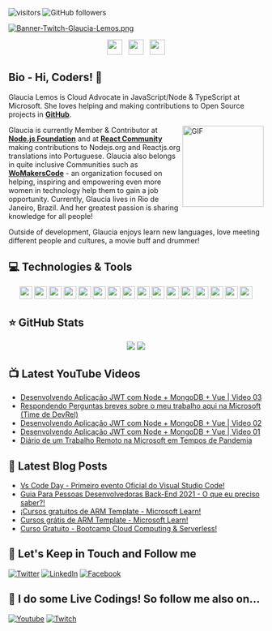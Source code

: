  ![visitors](https://visitor-badge.glitch.me/badge?page_id=glaucia86.visitor-badge)
![GitHub followers](https://img.shields.io/github/followers/glaucia86?style=social)

[![Banner-Twitch-Glaucia-Lemos.png](https://i.postimg.cc/L8ZjLxZm/Banner-Twitch-Glaucia-Lemos.png)](https://postimg.cc/ZW49hFcQ)

<p align='center'>
<a href="https://dev.to/glaucia86"><img height="30" src="https://github.com/stephenajulu/WaylonWalker/blob/main/icon/dev.png?raw=true"></a>&nbsp;&nbsp;
<a href="https://twitter.com/glaucia_lemos86"><img height="30" src="https://github.com/stephenajulu/WaylonWalker/blob/main/icon/twitter.png?raw=true"></a>&nbsp;&nbsp;
<a href="https://www.linkedin.com/in/glaucialemos/"><img height="30" src="https://github.com/stephenajulu/WaylonWalker/blob/main/icon/linkedin.png?raw=true"></a>

</p>

## Bio - Hi, Coders! 👋

Glaucia Lemos is Cloud Advocate in JavaScript/Node & TypeScript at Microsoft. She loves helping and making contributions to Open Source projects in **[GitHub](https://github.com/glaucia86)**. 

<img align="right" alt="GIF" height="160px" src="https://media.giphy.com/media/du3J3cXyzhj75IOgvA/giphy.gif" />

Glaucia is currently Member & Contributor at **[Node.js Foundation](https://www.linkedin.com/company/node.js-foundation/)** and at **[React Community](https://github.com/reactjs)** making contributions to Nodejs.org and Reactjs.org translations into Portuguese. Glaucia also belongs in quite inclusive Communities such as **[WoMakersCode](https://womakerscode.org/)** - an organization focused on helping, inspiring and empowering even more women in technology help them to gain a job opportunity. Currently, Glaucia lives in Rio de Janeiro, Brazil. And her greatest passion is sharing knowledge for all people!

Outside of development, Glaucia enjoys learn new languages, love meeting different people and cultures, a movie buff and drummer!

## 💻 Technologies & Tools

<p align="center">

<img src="https://img.shields.io/badge/javascript-%23F7DF1E.svg?&style=for-the-badge&logo=javascript&logoColor=black" height="25"/>
<img src="https://img.shields.io/badge/typescript%20-%23007ACC.svg?&style=for-the-badge&logo=typescript&logoColor=white" height="25"/>
<img src="https://img.shields.io/badge/node.js%20-%2343853D.svg?&style=for-the-badge&logo=node.js&logoColor=white" height="25"/>
<img src="https://img.shields.io/badge/express.js%20-%23404d59.svg?&style=for-the-badge" height="25"/>
<img src="https://img.shields.io/badge/vuejs%20-%2335495e.svg?&style=for-the-badge&logo=vue.js&logoColor=%234FC08D" height="25"/>
<img src="https://img.shields.io/badge/react%20-%2320232a.svg?&style=for-the-badge&logo=react&logoColor=%2361DAFB" height="25"/>
<img src="https://img.shields.io/badge/svelte%20-%2320232a.svg?&color=4A4A55&style=for-the-badge&logo=svelte&logoColor=%FF3E00" height="25"/>
<img src="https://img.shields.io/badge/angular%20-%23DD0031.svg?&style=for-the-badge&logo=angular&logoColor=white" height="25"/>
<img src="https://img.shields.io/badge/bootstrap%20-%23563D7C.svg?&style=for-the-badge&logo=bootstrap&logoColor=white" height="25"/>
<img src="https://img.shields.io/badge/postgres-%23316192.svg?&style=for-the-badge&logo=postgresql&logoColor=white" height="25"/>
<img src="https://img.shields.io/badge/-npm-CB3837?style=flat-square&logo=npm" height="25"/>
<img src="https://img.shields.io/badge/-GitHub-181717?style=flat-square&logo=github" height="25"/>
<img src="https://img.shields.io/badge/MongoDB-%234ea94b.svg?&style=for-the-badge&logo=mongodb&logoColor=white" height="25"/>
<img src="https://img.shields.io/badge/dotnet-net%23239120.svg?color=5C2D91&style=for-the-badge&logo=.net&logoColor=white" height="25"/>
<img src="https://img.shields.io/badge/Microsoft%20Azure-0089D6?logo=microsoft-azure&logoColor=white&style=for-the-badge" height="25"/>
<img src="https://img.shields.io/badge/c%23%20-%23239120.svg?&style=for-the-badge&logo=c-sharp&logoColor=white" height="25"/>

</p>

## ⭐ GitHub Stats

<p align = "center">
  <img src = "https://github-readme-stats.vercel.app/api?username=glaucia86&show_icons=true&theme=tokyonight&line_height=27">
  <img src = "https://github-readme-stats.vercel.app/api/top-langs/?username=glaucia86&hide=css,java,html&theme=tokyonight">
</p>

## 📺 Latest YouTube Videos
<!-- YOUTUBE:START -->
- [Desenvolvendo Aplicação JWT com Node + MongoDB + Vue | Video 03](https://www.youtube.com/watch?v=6u4aM2eT-gg)
- [Respondendo Perguntas breves sobre o meu trabalho aqui na Microsoft (Time de DevRel)](https://www.youtube.com/watch?v=tsKgiCaL55o)
- [Desenvolvendo Aplicação JWT com Node + MongoDB + Vue | Video 02](https://www.youtube.com/watch?v=Vr-UMoAv8pk)
- [Desenvolvendo Aplicação JWT com Node + MongoDB + Vue | Video 01](https://www.youtube.com/watch?v=JmUSx5wXU68)
- [Diário de um Trabalho Remoto na Microsoft em Tempos de Pandemia](https://www.youtube.com/watch?v=RyE5w9ek1aI)
<!-- YOUTUBE:END -->

## 📕 Latest Blog Posts

<!-- BLOG-POST-LIST:START -->
- [Vs Code Day - Primeiro evento Oficial do Visual Studio Code!](https://dev.to/glaucia86/vs-code-day-primeiro-evento-oficial-do-visual-studio-code-8mg)
- [Guia Para Pessoas Desenvolvedoras Back-End 2021 - O que eu preciso saber?!](https://dev.to/glaucia86/guia-para-pessoas-desenvolvedoras-back-end-2021-o-que-eu-preciso-saber-10c6)
- [¡Cursos gratuitos de ARM Template - Microsoft Learn!](https://dev.to/glaucia86/cursos-gratuitos-de-arm-template-microsoft-learn-37mp)
- [Cursos grátis de ARM Template - Microsoft Learn!](https://dev.to/glaucia86/cursos-gratis-de-arm-template-microsoft-learn-6ib)
- [Curso Gratuito - Bootcamp Cloud Computing & Serverless!](https://dev.to/glaucia86/curso-gratuito-bootcamp-cloud-computing-serverless-2ihp)
<!-- BLOG-POST-LIST:END -->

## 🎯 Let's Keep in Touch and Follow me 

[![Twitter](https://img.shields.io/badge/twitter-%231DA1F2.svg?&style=for-the-badge&logo=twitter&logoColor=white)](https://twitter.com/glaucia_lemos86)
[![LinkedIn](https://img.shields.io/badge/linkedin-%230077B5.svg?&style=for-the-badge&logo=linkedin&logoColor=white)](https://www.linkedin.com/in/glaucialemos/)
[![Facebook](https://img.shields.io/badge/facebook-%231877F2.svg?&style=for-the-badge&logo=facebook&logoColor=white)](https://www.facebook.com/glaucia.lemos.1029)


## 🔴 I do some Live Codings! So follow me also on...

[![Youtube](https://img.shields.io/badge/youtube-%23FF0000.svg?&style=for-the-badge&logo=youtube&logoColor=white)](https://www.youtube.com/user/l32759)
[![Twitch](https://img.shields.io/badge/twitch-%239146FF.svg?&style=for-the-badge&logo=twitch&logoColor=white)](https://www.twitch.tv/glaucia_lemos86)
